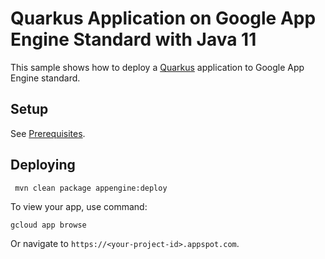 # Quarkus Application on Google App Engine Standard with Java 11

This sample shows how to deploy a [Quarkus](https://quarkus.io/)
application to Google App Engine standard.

## Setup

See [Prerequisites](../README.md#Prerequisites).

## Deploying

```bash
 mvn clean package appengine:deploy
```

To view your app, use command:
```
gcloud app browse
```
Or navigate to `https://<your-project-id>.appspot.com`.
